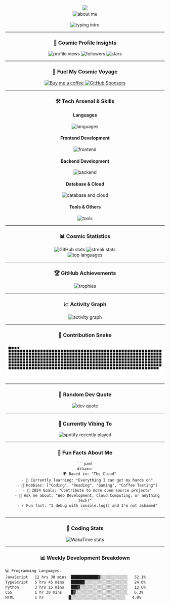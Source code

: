 <div align="center">
  <img src="https://capsule-render.vercel.app/api?type=waving&color=gradient&height=100&section=header&theme=midnight-purple" />
</div>

<div align="center">
  <img src="https://github.com/7oSkaaa/7oSkaaa/blob/main/Images/about_me.gif?raw=true" width="150px" alt="about me">
  <br><br>
  <img
    src="https://readme-typing-svg.demolab.com?font=JetBrains+Mono&size=28&duration=3000&pause=1000&color=00D9FF&center=true&vCenter=true&width=600&height=80&lines=🚀+Full-Stack+Developer;🌟+Open-Source+Enthusiast;💡+Problem+Solver;🔥+Code+Architect;✨+Digital+Innovator"
    alt="typing intro"
  />
</div>

<hr/>

<div align="center">
  <h3>🌌 <strong>Cosmic Profile Insights</strong></h3>
  <img src="https://komarev.com/ghpvc/?username=dihaxn&label=Stellar+Visitors&color=7B68EE&style=for-the-badge&abbreviated=true" alt="profile views">
  <img src="https://img.shields.io/github/followers/dihaxn?logo=github&style=for-the-badge&color=9370DB&labelColor=0d1117" alt="followers">
  <img src="https://img.shields.io/github/stars/dihaxn?logo=github&style=for-the-badge&color=BA55D3&labelColor=0d1117" alt="stars">
</div>

<hr/>

<div align="center">
  <h3>🌠 <strong>Fuel My Cosmic Voyage</strong></h3>
  <p>
    <a href="https://www.buymeacoffee.com/ihanlaknukl">
      <img src="https://img.shields.io/badge/Buy_Me_Cosmic_Coffee-FFDD00?style=flat-square&logo=buymeacoffee&logoColor=black&labelColor=0d1117" alt="Buy me a coffee">
    </a>
    <a href="https://github.com/sponsors/dihaxn">
      <img src="https://img.shields.io/badge/GitHub_Sponsors-EA4AAA?style=flat-square&logo=githubsponsors&logoColor=white&labelColor=0d1117" alt="GitHub Sponsors">
    </a>
  </p>
</div>

<hr/>

<div align="center">
  <h3>🛠️ <strong>Tech Arsenal &amp; Skills</strong></h3>

  <h4>Languages</h4>
  <img src="https://skillicons.dev/icons?i=cpp,cs,java,js,ts,python,php,go&theme=dark&perline=8" alt="languages">

  <h4>Frontend Development</h4>
  <img src="https://skillicons.dev/icons?i=react,vue,nextjs,html,css,tailwind,bootstrap,sass&theme=dark&perline=8" alt="frontend">

  <h4>Backend Development</h4>
  <img src="https://skillicons.dev/icons?i=nodejs,express,laravel,spring,flask,django,fastapi,graphql&theme=dark&perline=8" alt="backend">

  <h4>Database &amp; Cloud</h4>
  <img src="https://skillicons.dev/icons?i=mongodb,mysql,postgresql,redis,aws,gcp,azure,docker&theme=dark&perline=8" alt="database and cloud">

  <h4>Tools &amp; Others</h4>
  <img src="https://skillicons.dev/icons?i=git,github,gitlab,figma,postman,jenkins,linux,vscode&theme=dark&perline=8" alt="tools">
</div>

<hr/>

<div align="center">
  <h3>📊 <strong>Cosmic Statistics</strong></h3>
  <img
    src="https://github-readme-stats.vercel.app/api?username=dihaxn&show_icons=true&theme=tokyonight&bg_color=0D1117&title_color=00D9FF&icon_color=00D9FF&text_color=FFFFFF&border_color=00D9FF&border_radius=15&hide_border=false&include_all_commits=true&count_private=true"
    width="48%"
    alt="GitHub stats"
  />
  <img
    src="https://github-readme-streak-stats.herokuapp.com?user=dihaxn&theme=tokyonight&background=0D1117&border=00D9FF&stroke=00D9FF&dates=00D9FF&ring=00D9FF&fire=FF6B6B&currStreakNum=FFFFFF&sideNums=FFFFFF&currStreakLabel=00D9FF&border_radius=15"
    width="48%"
    alt="streak stats"
  />
</div>

<div align="center">
  <img
    src="https://github-readme-stats.vercel.app/api/top-langs?username=dihaxn&layout=compact&theme=tokyonight&bg_color=0D1117&title_color=00D9FF&text_color=FFFFFF&border_color=00D9FF&border_radius=15&hide_border=false&langs_count=10&card_width=600"
    alt="top languages"
  />
</div>

<hr/>

<div align="center">
  <h3>🏆 <strong>GitHub Achievements</strong></h3>
  <img
    src="https://github-profile-trophy.vercel.app/?username=dihaxn&theme=tokyonight&no-frame=false&no-bg=false&margin-w=4&row=2&column=4"
    alt="trophies"
  />
</div>

<hr/>

<div align="center">
  <h3>📈 <strong>Activity Graph</strong></h3>
  <img
    src="https://github-readme-activity-graph.vercel.app/graph?username=dihaxn&theme=tokyo-night&bg_color=0D1117&color=00D9FF&line=00D9FF&point=FF6B6B&area=true&hide_border=true"
    alt="activity graph"
  />
</div>

<hr/>

<div align="center">
  <h3>🐍 <strong>Contribution Snake</strong></h3>
  <img
    src="https://raw.githubusercontent.com/Platane/snk/output/github-contribution-grid-snake-dark.svg"
    alt="Contribution snake"
  />
</div>

<hr/>

<div align="center">
  <h3>💭 <strong>Random Dev Quote</strong></h3>
  <img
    src="https://quotes-github-readme.vercel.app/api?type=horizontal&theme=tokyonight&border_color=00D9FF"
    alt="dev quote"
  />
</div>

<hr/>

<div align="center">
  <h3>🎵 <strong>Currently Vibing To</strong></h3>
  <img
    src="https://spotify-recently-played-readme.vercel.app/api?user=your_spotify_username&count=3&width=600"
    alt="spotify recently played"
  />
</div>

<hr/>

<div align="center">
  <h3>🌟 <strong>Fun Facts About Me</strong></h3>
  <pre><code>```yaml
dihaxn:
  - 🌍 Based in: "The Cloud"
  - 🎯 Currently learning: "Everything I can get my hands on"
  - 🎨 Hobbies: ["Coding", "Reading", "Gaming", "Coffee Tasting"]
  - 🚀 2024 Goals: "Contribute to more open source projects"
  - 💬 Ask me about: "Web Development, Cloud Computing, or anything tech!"
  - ⚡ Fun fact: "I debug with console.log() and I'm not ashamed"
```</code></pre>
</div>

<hr/>

<div align="center">
  <h3>🏅 <strong>Coding Stats</strong></h3>
  <img
    src="https://github-readme-stats.vercel.app/api/wakatime?username=dihaxn&theme=tokyonight&bg_color=0D1117&title_color=00D9FF&text_color=FFFFFF&border_color=00D9FF&border_radius=15"
    alt="WakaTime stats"
  />
</div>

<hr/>

<h3 align="center">📊 <strong>Weekly Development Breakdown</strong></h3>

```text
💻 Programming Languages: 
JavaScript   12 hrs 30 mins  ████████████▓░░░░░░░░░░░░   52.1%
TypeScript   5 hrs 45 mins   ██████░░░░░░░░░░░░░░░░░░░   24.0%
Python       3 hrs 15 mins   ███▓░░░░░░░░░░░░░░░░░░░░░   13.6%
CSS          1 hr 30 mins    █▓░░░░░░░░░░░░░░░░░░░░░░░   6.3%
HTML         1 hr           █░░░░░░░░░░░░░░░░░░░░░░░░   4.0%
